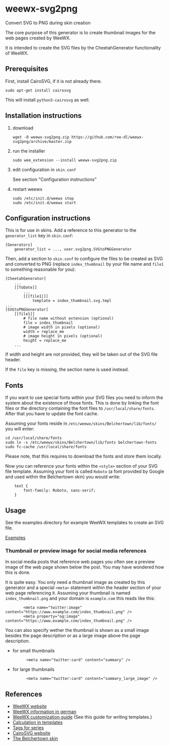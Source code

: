 # weewx-svg2png
Convert SVG to PNG during skin creation

The core purpose of this generator is to create thumbnail images for
the web pages created by WeeWX.

It is intended to create the SVG files by the CheetahGenerator
functionality of WeeWX.

## Prerequisites

First, install CairoSVG, if it is not already there.

```
sudo apt-get install cairosvg
```

This will install `python3-cairosvg` as well.

## Installation instructions

1) download

   ```
   wget -O weewx-svg2png.zip https://github.com/roe-dl/weewx-svg2png/archive/master.zip
   ```

2) run the installer

   ```
   sudo wee_extension --install weewx-svg2png.zip
   ```

3) edit configuration in `skin.conf`

   See section "Configuration instructions"

5) restart weewx

   ```
   sudo /etc/init.d/weewx stop
   sudo /etc/init.d/weewx start
   ```

## Configuration instructions
    
This is for use in skins. Add a reference to this generator to the
`generator_list` key in `skin.conf`:
    
```
[Generators]
    generator_list = ..., user.svg2png.SVGtoPNGGenerator
```
    
Then, add a section to `skin.conf` to configure the files to be
created as SVG and converted to PNG (replace `index_thumbnail` by
your file name and `file1` to something reasonable for you):
    
```
[CheetahGenerator]
    ...
    [[ToDate]]
        ...
        [[[file1]]]
            template = index_thumbnail.svg.tmpl
...
[SVGtoPNGGenerator]
    [[file1]]
        # file name without extension (optional)
        file = index_thumbnail
        # image width in pixels (optional)
        width = replace_me
        # image height in pixels (optional)
        height = replace_me
    ...
```
    
If width and height are not provided, they will be taken out of the 
SVG file header.
    
If the `file` key is missing, the section name is used instead.

## Fonts

If you want to use special fonts within your SVG files you need to
inform the system about the existence of those fonts. This is done
by linking the font files or the directory containing the font files
to `/usr/local/share/fonts`. After that you have to update the
font cache.

Assuming your fonts reside in `/etc/weewx/skins/Belchertown/lib/fonts/`
you will enter:

```
cd /usr/local/share/fonts
sudo ln -s /etc/weewx/skins/Belchertown/lib/fonts belchertown-fonts
sudo fc-cache /usr/local/share/fonts
```

Please note, that this requires to download the fonts and store them
locally.

Now you can reference your fonts within the `<style>` section of your
SVG file template. Assuming your font is called `Roboto` (a font provided
by Google and used within the Belchertown skin) you would write:

```
    text {
        font-family: Roboto, sans-serif;
    }
```

## Usage

See the examples directory for example WeeWX templates to create an
SVG file.

[Examples](examples)

### Thumbnail or preview image for social media references

In social media posts that reference web pages you often see a preview
image of the web page shown below the post. You may have wondered how 
this is done.

It is quite easy. You only need a thumbnail image as created by this
generator and a special `<meta>` statement within the header section
of your web page referencing it. Assuming your thumbnail is named
`index_thumbnail.png` and your domain is `example.com` this reads 
like this:

```
        <meta name="twitter:image" content="https://www.example.com/index_thumbnail.png" />
        <meta property="og:image" content="https://www.example.com/index_thumbnail.png" />
```

You can also specify wether the thumbnail is shown as a small image
besides the page description or as a large image above the page
description.

* for small thumbnails

  ```
        <meta name="twitter:card" content="summary" />
  ```

* for large thumbnails

  ```
        <meta name="twitter:card" content="summary_large_image" />
  ```

## References

* [WeeWX website](https://www.weewx.com)
* [WeeWX information in german](https://www.woellsdorf-wetter.de/software/weewx.html)
* [WeeWX customization guide](https://www.weewx.com/docs/customizing.htm)
  (See this guide for writing templates.)
* [Calculation in templates](https://github.com/weewx/weewx/wiki/calculate-in-templates)
* [Tags for series](https://github.com/weewx/weewx/wiki/Tags-for-series)
* [CairoSVG website](https://cairosvg.org)
* [The Belchertown skin](https://github.com/poblabs/weewx-belchertown)
